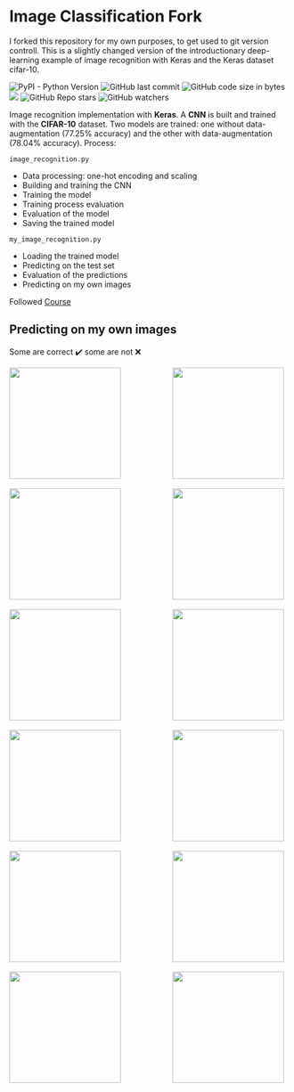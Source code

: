# Image Classification Fork

I forked this repository for my own purposes, to get used to git version controll.
This is a slightly changed version of the introductionary deep-learning example of image recognition with Keras and the Keras dataset cifar-10.  

![PyPI - Python Version](https://img.shields.io/pypi/pyversions/tensorflow)
![GitHub last commit](https://img.shields.io/github/last-commit/aritzLizoain/Image-Classification)
![GitHub code size in bytes](https://img.shields.io/github/languages/code-size/aritzLizoain/Image-Classification)
[![](https://tokei.rs/b1/github/aritzLizoain/Image-Classification?category=lines)](https://github.com/aritzLizoain/Image-Classification) 
![GitHub Repo stars](https://img.shields.io/github/stars/aritzLizoain/Image-Classification?style=social)
![GitHub watchers](https://img.shields.io/github/watchers/aritzLizoain/Image-Classification?style=social)

Image recognition implementation with **Keras**. A **CNN** is built and trained with the **CIFAR-10** dataset. Two models are trained: one without data-augmentation (77.25% accuracy) and the other with data-augmentation (78.04% accuracy). Process:

``` image_recognition.py ```
* Data processing: one-hot encoding and scaling
* Building and training the CNN
* Training the model
* Training process evaluation
* Evaluation of the model
* Saving the trained model

``` my_image_recognition.py ```
* Loading the trained model
* Predicting on the test set
* Evaluation of the predictions
* Predicting on my own images

Followed [Course](https://medium.com/intuitive-deep-learning/build-your-first-convolutional-neural-network-to-recognize-images-84b9c78fe0ce)

## Predicting on my own images

Some are correct :heavy_check_mark: some are not :x:

<pre>
<img src="https://github.com/aritzLizoain/Image-Classification/blob/main/Images/My_images/my_image_1.jpg" height="200"/>           <img src="https://github.com/aritzLizoain/Image-Classification/blob/main/Images/Outputs/my_image_1_prediction.png" height="200"/> 
</pre>

<pre>
<img src="https://github.com/aritzLizoain/Image-Classification/blob/main/Images/My_images/my_image_2.jpg" height="200"/>           <img src="https://github.com/aritzLizoain/Image-Classification/blob/main/Images/Outputs/my_image_2_prediction.png" height="200"/> 
</pre>

<pre>
<img src="https://github.com/aritzLizoain/Image-Classification/blob/main/Images/My_images/my_image_3.jpg" height="200"/>           <img src="https://github.com/aritzLizoain/Image-Classification/blob/main/Images/Outputs/my_image_3_prediction.png" height="200"/> 
</pre>

<pre>
<img src="https://github.com/aritzLizoain/Image-Classification/blob/main/Images/My_images/my_image_4.jpg" height="200"/>           <img src="https://github.com/aritzLizoain/Image-Classification/blob/main/Images/Outputs/my_image_4_prediction.png" height="200"/> 
</pre>

<pre>
<img src="https://github.com/aritzLizoain/Image-Classification/blob/main/Images/My_images/my_image_5.jpg" height="200"/>           <img src="https://github.com/aritzLizoain/Image-Classification/blob/main/Images/Outputs/my_image_5_prediction.png" height="200"/> 
</pre>

<pre>
<img src="https://github.com/aritzLizoain/Image-Classification/blob/main/Images/My_images/my_image_6.jpg" height="200"/>           <img src="https://github.com/aritzLizoain/Image-Classification/blob/main/Images/Outputs/my_image_6_prediction.png" height="200"/> 
</pre> 
